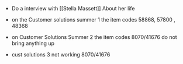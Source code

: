 - Do a interview with [[Stella Massett]] About her life

- on the Customer solutions summer 1 the item codes 58868, 57800 , 48368

- on Customer Solutions Summer 2 the item codes 8070/41676 do not bring anything up 

- cust solutions 3 not working 8070/41676 
